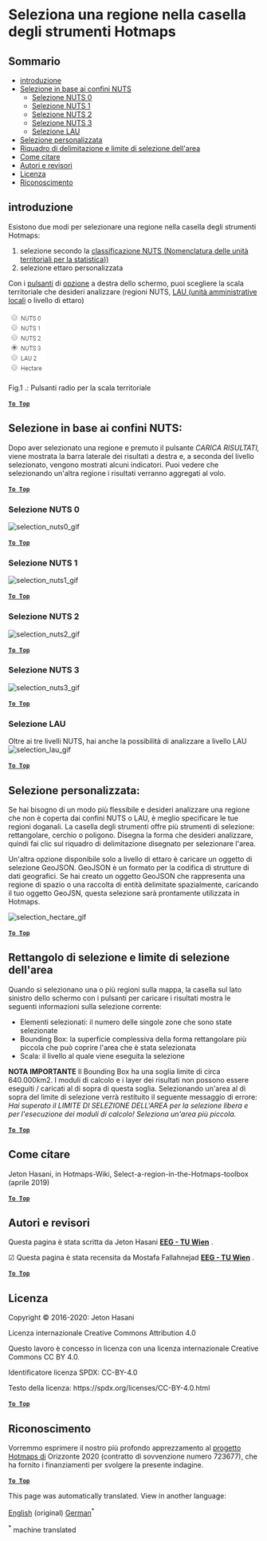 <h1><a class="anchor" id="select-a-region-in-the-hotmaps-toolbox" href="#select-a-region-in-the-hotmaps-toolbox"><i class="fa fa-link"></i></a>Seleziona una regione nella casella degli strumenti Hotmaps</h1><h2><a class="anchor" id="table-of-contents" href="#table-of-contents"><i class="fa fa-link"></i></a> Sommario</h2><ul><li> <a href="#introduction">introduzione</a></li><li> <a href="#selection-by-nuts-boundaries">Selezione in base ai confini NUTS</a><ul><li> <a href="#selection-by-nuts-boundaries_nuts-0-selection">Selezione NUTS 0</a></li><li> <a href="#selection-by-nuts-boundaries_nuts-1-selection">Selezione NUTS 1</a></li><li> <a href="#selection-by-nuts-boundaries_nuts-2-selection">Selezione NUTS 2</a></li><li> <a href="#selection-by-nuts-boundaries_nuts-3-selection">Selezione NUTS 3</a></li><li> <a href="#selection-by-nuts-boundaries_lau-selection">Selezione LAU</a></li></ul></li><li> <a href="#custom-selection">Selezione personalizzata</a></li><li> <a href="#bounding-box-and-area-selection-limit">Riquadro di delimitazione e limite di selezione dell&#39;area</a></li><li> <a href="#how-to-cite">Come citare</a></li><li> <a href="#authors-and-reviewers">Autori e revisori</a></li><li> <a href="#license">Licenza</a></li><li> <a href="#acknowledgement">Riconoscimento</a></li></ul><h2><a class="anchor" id="introduction" href="#introduction"><i class="fa fa-link"></i></a> introduzione</h2><p> Esistono due modi per selezionare una regione nella casella degli strumenti Hotmaps:</p><ol><li> selezione secondo la <a href="https://ec.europa.eu/eurostat/web/nuts/background">classificazione NUTS (Nomenclatura delle unità territoriali per la statistica))</a></li><li> selezione ettaro personalizzata</li></ol><p> Con i <a href="#fig1">pulsanti</a> di <a href="#fig1">opzione</a> a destra dello schermo, puoi scegliere la scala territoriale che desideri analizzare (regioni NUTS, <a href="https://ec.europa.eu/eurostat/web/nuts/local-administrative-units">LAU (unità amministrative locali</a> o livello di ettaro)</p><p><a name="Fig1"><img alt="radio_buttons_png" src="../images/general_tool_functionalities_and_structure/radio_buttons.png"/></a></p><p> Fig.1 .: Pulsanti radio per la scala territoriale</p><p> <a href="#table-of-contents"><strong><code>To Top</code></strong></a></p><h2><a class="anchor" id="selection-by-nuts-boundaries-" href="#selection-by-nuts-boundaries-"><i class="fa fa-link"></i></a> Selezione in base ai confini NUTS:</h2><p> Dopo aver selezionato una regione e premuto il pulsante <em>CARICA RISULTATI,</em> viene mostrata la barra laterale dei risultati a destra e, a seconda del livello selezionato, vengono mostrati alcuni indicatori. Puoi vedere che selezionando un&#39;altra regione i risultati verranno aggregati al volo.</p><p> <a href="#table-of-contents"><strong><code>To Top</code></strong></a></p><h3><a class="anchor" id="nuts-0-selection" href="#nuts-0-selection"><i class="fa fa-link"></i></a> Selezione NUTS 0</h3><img alt="selection_nuts0_gif" src="https://wiki.hotmaps.hevs.ch/images/general_tool_functionalities_and_structure/selecting_nuts0.gif"/><p> <a href="#table-of-contents"><strong><code>To Top</code></strong></a></p><h3><a class="anchor" id="nuts-1-selection" href="#nuts-1-selection"><i class="fa fa-link"></i></a> Selezione NUTS 1</h3><img alt="selection_nuts1_gif" src="https://wiki.hotmaps.hevs.ch/images/general_tool_functionalities_and_structure/selecting_nuts1.gif"/><p> <a href="#table-of-contents"><strong><code>To Top</code></strong></a></p><h3><a class="anchor" id="nuts-2-selection" href="#nuts-2-selection"><i class="fa fa-link"></i></a> Selezione NUTS 2</h3><img alt="selection_nuts2_gif" src="https://wiki.hotmaps.hevs.ch/images/general_tool_functionalities_and_structure/selecting_nuts2.gif"/><p> <a href="#table-of-contents"><strong><code>To Top</code></strong></a></p><h3><a class="anchor" id="nuts-3-selection" href="#nuts-3-selection"><i class="fa fa-link"></i></a> Selezione NUTS 3</h3><img alt="selection_nuts3_gif" src="https://wiki.hotmaps.hevs.ch/images/general_tool_functionalities_and_structure/selecting_nuts3.gif"/><p> <a href="#table-of-contents"><strong><code>To Top</code></strong></a></p><h3><a class="anchor" id="lau-selection" href="#lau-selection"><i class="fa fa-link"></i></a> Selezione LAU</h3><p> Oltre ai tre livelli NUTS, hai anche la possibilità di analizzare a livello LAU<img alt="selection_lau_gif" src="../images/general_tool_functionalities_and_structure/selecting_lau.gif"/></p><p> <a href="#table-of-contents"><strong><code>To Top</code></strong></a></p><h2><a class="anchor" id="custom-selection-" href="#custom-selection-"><i class="fa fa-link"></i></a> Selezione personalizzata:</h2><p> Se hai bisogno di un modo più flessibile e desideri analizzare una regione che non è coperta dai confini NUTS o LAU, è meglio specificare le tue regioni doganali. La casella degli strumenti offre più strumenti di selezione: rettangolare, cerchio o poligono. Disegna la forma che desideri analizzare, quindi fai clic sul riquadro di delimitazione disegnato per selezionare l&#39;area.</p><p> Un&#39;altra opzione disponibile solo a livello di ettaro è caricare un oggetto di selezione GeoJSON. GeoJSON è un formato per la codifica di strutture di dati geografici. Se hai creato un oggetto GeoJSON che rappresenta una regione di spazio o una raccolta di entità delimitate spazialmente, caricando il tuo oggetto GeoJSN, questa selezione sarà prontamente utilizzata in Hotmaps.</p><p><img alt="selection_hectare_gif" src="../images/general_tool_functionalities_and_structure/selecting_hectare.gif"/></p><p> <a href="#table-of-contents"><strong><code>To Top</code></strong></a></p><h2><a class="anchor" id="bounding-box-and-area-selection-limit" href="#bounding-box-and-area-selection-limit"><i class="fa fa-link"></i></a> Rettangolo di selezione e limite di selezione dell&#39;area</h2><p> Quando si selezionano una o più regioni sulla mappa, la casella sul lato sinistro dello schermo con i pulsanti per caricare i risultati mostra le seguenti informazioni sulla selezione corrente:</p><ul><li> Elementi selezionati: il numero delle singole zone che sono state selezionate</li><li> Bounding Box: la superficie complessiva della forma rettangolare più piccola che può coprire l&#39;area che è stata selezionata</li><li> Scala: il livello al quale viene eseguita la selezione</li></ul><p> <strong>NOTA IMPORTANTE</strong> Il Bounding Box ha una soglia limite di circa 640.000km2. I moduli di calcolo e i layer dei risultati non possono essere eseguiti / caricati al di sopra di questa soglia. Selezionando un&#39;area al di sopra del limite di selezione verrà restituito il seguente messaggio di errore: <em>Hai superato il LIMITE DI SELEZIONE DELL&#39;AREA per la selezione libera e per l&#39;esecuzione dei moduli di calcolo! Seleziona un&#39;area più piccola.</em></p><p> <a href="#table-of-contents"><strong><code>To Top</code></strong></a></p><h2><a class="anchor" id="how-to-cite" href="#how-to-cite"><i class="fa fa-link"></i></a> Come citare</h2><p> Jeton Hasani, in Hotmaps-Wiki, Select-a-region-in-the-Hotmaps-toolbox (aprile 2019)</p><p> <a href="#table-of-contents"><strong><code>To Top</code></strong></a></p><h2><a class="anchor" id="authors-and-reviewers" href="#authors-and-reviewers"><i class="fa fa-link"></i></a> Autori e revisori</h2><p> Questa pagina è stata scritta da Jeton Hasani <strong><a href="https://eeg.tuwien.ac.at/">EEG - TU Wien</a></strong> .</p><p> ☑ Questa pagina è stata recensita da Mostafa Fallahnejad <strong><a href="https://eeg.tuwien.ac.at/">EEG - TU Wien</a></strong> .</p><p> <a href="#table-of-contents"><strong><code>To Top</code></strong></a></p><h2><a class="anchor" id="license" href="#license"><i class="fa fa-link"></i></a> Licenza</h2><p> Copyright © 2016-2020: Jeton Hasani</p><p> Licenza internazionale Creative Commons Attribution 4.0</p><p> Questo lavoro è concesso in licenza con una licenza internazionale Creative Commons CC BY 4.0.</p><p> Identificatore licenza SPDX: CC-BY-4.0</p><p> Testo della licenza: https://spdx.org/licenses/CC-BY-4.0.html</p><p><ins> <code><strong><a href="#hotmaps-toolbox">To Top</a></strong></code></ins></p><h2><a class="anchor" id="acknowledgement" href="#acknowledgement"><i class="fa fa-link"></i></a> Riconoscimento</h2><p> Vorremmo esprimere il nostro più profondo apprezzamento al <a href="https://www.hotmaps-project.eu">progetto Hotmaps di</a> Orizzonte 2020 (contratto di sovvenzione numero 723677), che ha fornito i finanziamenti per svolgere la presente indagine.</p><p> <a href="#table-of-contents"><strong><code>To Top</code></strong></a></p>


<!--- THIS IS A SUPER UNIQUE IDENTIFIER -->

This page was automatically translated. View in another language:

[English](../en/Select-a-region-in-the-Hotmaps-toolbox) (original) [German](../de/Select-a-region-in-the-Hotmaps-toolbox)<sup>\*</sup>  

<sup>\*</sup> machine translated
